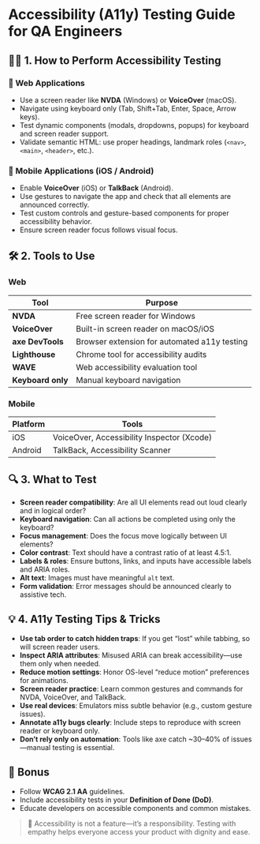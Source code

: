 # Accessibility (A11y) Testing Guide for QA Engineers

## 👨‍🔧 1. How to Perform Accessibility Testing

### 🧪 Web Applications
- Use a screen reader like **NVDA** (Windows) or **VoiceOver** (macOS).
- Navigate using keyboard only (Tab, Shift+Tab, Enter, Space, Arrow keys).
- Test dynamic components (modals, dropdowns, popups) for keyboard and screen reader support.
- Validate semantic HTML: use proper headings, landmark roles (`<nav>`, `<main>`, `<header>`, etc.).

### 📱 Mobile Applications (iOS / Android)
- Enable **VoiceOver** (iOS) or **TalkBack** (Android).
- Use gestures to navigate the app and check that all elements are announced correctly.
- Test custom controls and gesture-based components for proper accessibility behavior.
- Ensure screen reader focus follows visual focus.

## 🛠 2. Tools to Use

### Web
| Tool               | Purpose                                       |
|--------------------|-----------------------------------------------|
| **NVDA**           | Free screen reader for Windows                |
| **VoiceOver**      | Built-in screen reader on macOS/iOS           |
| **axe DevTools**   | Browser extension for automated a11y testing  |
| **Lighthouse**     | Chrome tool for accessibility audits          |
| **WAVE**           | Web accessibility evaluation tool             |
| **Keyboard only**  | Manual keyboard navigation                    |

### Mobile
| Platform   | Tools                                      |
|------------|--------------------------------------------|
| iOS        | VoiceOver, Accessibility Inspector (Xcode) |
| Android    | TalkBack, Accessibility Scanner            |

## 🔍 3. What to Test

- **Screen reader compatibility**: Are all UI elements read out loud clearly and in logical order?
- **Keyboard navigation**: Can all actions be completed using only the keyboard?
- **Focus management**: Does the focus move logically between UI elements?
- **Color contrast**: Text should have a contrast ratio of at least 4.5:1.
- **Labels & roles**: Ensure buttons, links, and inputs have accessible labels and ARIA roles.
- **Alt text**: Images must have meaningful `alt` text.
- **Form validation**: Error messages should be announced clearly to assistive tech.

## 💡 4. A11y Testing Tips & Tricks

- **Use tab order to catch hidden traps**: If you get “lost” while tabbing, so will screen reader users.
- **Inspect ARIA attributes**: Misused ARIA can break accessibility—use them only when needed.
- **Reduce motion settings**: Honor OS-level “reduce motion” preferences for animations.
- **Screen reader practice**: Learn common gestures and commands for NVDA, VoiceOver, and TalkBack.
- **Use real devices**: Emulators miss subtle behavior (e.g., custom gesture issues).
- **Annotate a11y bugs clearly**: Include steps to reproduce with screen reader or keyboard only.
- **Don’t rely only on automation**: Tools like axe catch ~30–40% of issues—manual testing is essential.

## 🧠 Bonus
- Follow **WCAG 2.1 AA** guidelines.
- Include accessibility tests in your **Definition of Done (DoD)**.
- Educate developers on accessible components and common mistakes.

> 💬 Accessibility is not a feature—it’s a responsibility. Testing with empathy helps everyone access your product with dignity and ease.
